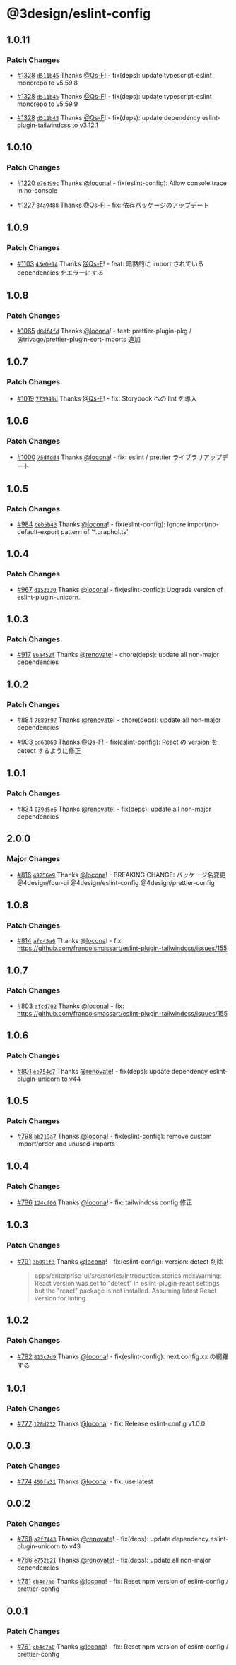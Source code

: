 # @3design/eslint-config

## 1.0.11

### Patch Changes

- [#1328](https://github.com/4-design/for-ui/pull/1328) [`d511b45`](https://github.com/4-design/for-ui/commit/d511b459127663a04220aa1b2bad8af8ea2d39a9) Thanks [@Qs-F](https://github.com/Qs-F)! - fix(deps): update typescript-eslint monorepo to v5.59.8

- [#1328](https://github.com/4-design/for-ui/pull/1328) [`d511b45`](https://github.com/4-design/for-ui/commit/d511b459127663a04220aa1b2bad8af8ea2d39a9) Thanks [@Qs-F](https://github.com/Qs-F)! - fix(deps): update typescript-eslint monorepo to v5.59.9

- [#1328](https://github.com/4-design/for-ui/pull/1328) [`d511b45`](https://github.com/4-design/for-ui/commit/d511b459127663a04220aa1b2bad8af8ea2d39a9) Thanks [@Qs-F](https://github.com/Qs-F)! - fix(deps): update dependency eslint-plugin-tailwindcss to v3.12.1

## 1.0.10

### Patch Changes

- [#1220](https://github.com/4-design/for-ui/pull/1220) [`e76499c`](https://github.com/4-design/for-ui/commit/e76499c3337c85e8182fcdf6570ba2657a76f5af) Thanks [@locona](https://github.com/locona)! - fix(eslint-config): Allow console.trace in no-console

- [#1227](https://github.com/4-design/for-ui/pull/1227) [`84a9488`](https://github.com/4-design/for-ui/commit/84a9488d103b37f3ddb1a7cb5dcf0a7c680eeaf0) Thanks [@Qs-F](https://github.com/Qs-F)! - fix: 依存パッケージのアップデート

## 1.0.9

### Patch Changes

- [#1103](https://github.com/4-design/for-ui/pull/1103) [`43e0e14`](https://github.com/4-design/for-ui/commit/43e0e148d8076d55d20cca0dd93ab5719fb10dd4) Thanks [@Qs-F](https://github.com/Qs-F)! - feat: 暗黙的に import されている dependencies をエラーにする

## 1.0.8

### Patch Changes

- [#1065](https://github.com/4-design/for-ui/pull/1065) [`d8df4fd`](https://github.com/4-design/for-ui/commit/d8df4fd26bfcc4c85af0fd987bf5474e5a70d264) Thanks [@locona](https://github.com/locona)! - feat: prettier-plugin-pkg / @trivago/prettier-plugin-sort-imports 追加

## 1.0.7

### Patch Changes

- [#1019](https://github.com/4-design/for-ui/pull/1019) [`773949d`](https://github.com/4-design/for-ui/commit/773949dd6dec6d0d9854c2353702a88436a12934) Thanks [@Qs-F](https://github.com/Qs-F)! - fix: Storybook への lint を導入

## 1.0.6

### Patch Changes

- [#1000](https://github.com/4-design/for-ui/pull/1000) [`75dfdd4`](https://github.com/4-design/for-ui/commit/75dfdd4f3a3be0bb73777008de9a6041d88b4d61) Thanks [@locona](https://github.com/locona)! - fix: eslint / prettier ライブラリアップデート

## 1.0.5

### Patch Changes

- [#984](https://github.com/4-design/for-ui/pull/984) [`ceb5b43`](https://github.com/4-design/for-ui/commit/ceb5b4391aeff167466388bdabb610f1360a0910) Thanks [@locona](https://github.com/locona)! - fix(eslint-config): Ignore import/no-default-export pattern of '\*.graphql.ts'

## 1.0.4

### Patch Changes

- [#967](https://github.com/4-design/for-ui/pull/967) [`d152330`](https://github.com/4-design/for-ui/commit/d152330daccb501698555741952bce8d12ff3f17) Thanks [@locona](https://github.com/locona)! - fix(eslint-config): Upgrade version of eslint-plugin-unicorn.

## 1.0.3

### Patch Changes

- [#917](https://github.com/4-design/for-ui/pull/917) [`86a452f`](https://github.com/4-design/for-ui/commit/86a452fe38215defc82f00263db0e9c83ef0d75e) Thanks [@renovate](https://github.com/apps/renovate)! - chore(deps): update all non-major dependencies

## 1.0.2

### Patch Changes

- [#884](https://github.com/4-design/for-ui/pull/884) [`7889f97`](https://github.com/4-design/for-ui/commit/7889f97c01a4df82c2f6fd855393277e197422dd) Thanks [@renovate](https://github.com/apps/renovate)! - chore(deps): update all non-major dependencies

- [#903](https://github.com/4-design/for-ui/pull/903) [`bd63868`](https://github.com/4-design/for-ui/commit/bd63868e4ff3659a928e0724e2813d944fc14e55) Thanks [@Qs-F](https://github.com/Qs-F)! - fix(eslint-config): React の version を detect するように修正

## 1.0.1

### Patch Changes

- [#834](https://github.com/4-design/for-ui/pull/834) [`039d5e6`](https://github.com/4-design/for-ui/commit/039d5e62d9095cfbaaf4450032cabf99000e016d) Thanks [@renovate](https://github.com/apps/renovate)! - fix(deps): update all non-major dependencies

## 2.0.0

### Major Changes

- [#816](https://github.com/4-design/for-ui/pull/816) [`49256e9`](https://github.com/4-design/for-ui/commit/49256e932b0c5be205ad584496092eaf24e751a8) Thanks [@locona](https://github.com/locona)! - BREAKING CHANGE: パッケージ名変更 @4design/four-ui @4design/eslint-config @4design/prettier-config

## 1.0.8

### Patch Changes

- [#814](https://github.com/4-design/four-ui/pull/814) [`afc45a6`](https://github.com/4-design/four-ui/commit/afc45a691c3a8ea92fc797335be8895460802f31) Thanks [@locona](https://github.com/locona)! - fix: https://github.com/francoismassart/eslint-plugin-tailwindcss/issues/155

## 1.0.7

### Patch Changes

- [#803](https://github.com/3-shake/3design-ui/pull/803) [`efcd702`](https://github.com/3-shake/3design-ui/commit/efcd702eda9d56b9a796988c7644d1e8f35c14ba) Thanks [@locona](https://github.com/locona)! - fix: https://github.com/francoismassart/eslint-plugin-tailwindcss/isuues/155

## 1.0.6

### Patch Changes

- [#801](https://github.com/3-shake/3design-ui/pull/801) [`ee754c7`](https://github.com/3-shake/3design-ui/commit/ee754c78c767a852812e7ce832f20e47271f2a55) Thanks [@renovate](https://github.com/apps/renovate)! - fix(deps): update dependency eslint-plugin-unicorn to v44

## 1.0.5

### Patch Changes

- [#798](https://github.com/3-shake/3design-ui/pull/798) [`bb219a7`](https://github.com/3-shake/3design-ui/commit/bb219a704a22efc95ed1ee44b2ea584ccc90f1f8) Thanks [@locona](https://github.com/locona)! - fix(eslint-config): remove custom import/order and unused-imports

## 1.0.4

### Patch Changes

- [#796](https://github.com/3-shake/3design-ui/pull/796) [`124cf06`](https://github.com/3-shake/3design-ui/commit/124cf06b655dbe48071df8d8cc81e84bebaa76e9) Thanks [@locona](https://github.com/locona)! - fix: tailwindcss config 修正

## 1.0.3

### Patch Changes

- [#791](https://github.com/3-shake/3design-ui/pull/791) [`3b091f3`](https://github.com/3-shake/3design-ui/commit/3b091f3e91ac8094d8fa77144f5ce1e9cf25c08d) Thanks [@locona](https://github.com/locona)! - fix(eslint-config): version: detect 削除
  > apps/enterprise-ui/src/stories/Introduction.stories.mdxWarning: React version was set to "detect" in eslint-plugin-react settings, but the "react" package is not installed. Assuming latest React version for linting.

## 1.0.2

### Patch Changes

- [#782](https://github.com/3-shake/3design-ui/pull/782) [`813c7d9`](https://github.com/3-shake/3design-ui/commit/813c7d998f8b76c2af4abead1b4fd51e5da434bc) Thanks [@locona](https://github.com/locona)! - fix(eslint-config): next.config.xx の網羅する

## 1.0.1

### Patch Changes

- [#777](https://github.com/3-shake/3design-ui/pull/777) [`128d232`](https://github.com/3-shake/3design-ui/commit/128d23227244cc3be2b0f56914d254d75c951305) Thanks [@locona](https://github.com/locona)! - fix: Release eslint-config v1.0.0

## 0.0.3

### Patch Changes

- [#774](https://github.com/3-shake/3design-ui/pull/774) [`459fa31`](https://github.com/3-shake/3design-ui/commit/459fa31713e33d5883c330425936760184e7bc36) Thanks [@locona](https://github.com/locona)! - fix: use latest

## 0.0.2

### Patch Changes

- [#768](https://github.com/3-shake/3design-ui/pull/768) [`a2f7443`](https://github.com/3-shake/3design-ui/commit/a2f7443b8c7664e913497fe3f99f4093e851f0fb) Thanks [@renovate](https://github.com/apps/renovate)! - fix(deps): update dependency eslint-plugin-unicorn to v43

- [#766](https://github.com/3-shake/3design-ui/pull/766) [`e752b21`](https://github.com/3-shake/3design-ui/commit/e752b21879f941ffc00a6356785fd74f47d2bbbd) Thanks [@renovate](https://github.com/apps/renovate)! - fix(deps): update all non-major dependencies

- [#761](https://github.com/3-shake/3design-ui/pull/761) [`cb4c7a0`](https://github.com/3-shake/3design-ui/commit/cb4c7a027e626e9a12f42eba0c6439326e3878fc) Thanks [@locona](https://github.com/locona)! - fix: Reset npm version of eslint-config / prettier-config

## 0.0.1

### Patch Changes

- [#761](https://github.com/3-shake/3design-ui/pull/761) [`cb4c7a0`](https://github.com/3-shake/3design-ui/commit/cb4c7a027e626e9a12f42eba0c6439326e3878fc) Thanks [@locona](https://github.com/locona)! - fix: Reset npm version of eslint-config / prettier-config
